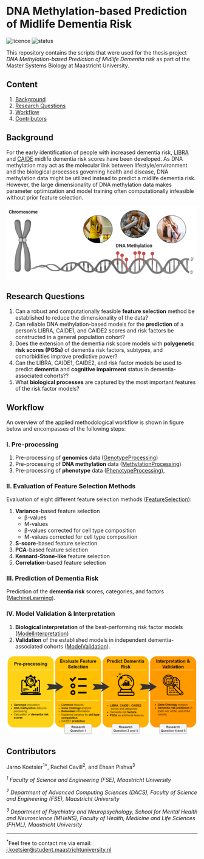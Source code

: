 # DNA Methylation-based Prediction of Midlife Dementia Risk
![licence](https://badgen.net/badge/Licence/MIT/purple)
![status](https://badgen.net/badge/Status/Complete/green)

This repository contains the scripts that were used for the thesis project *DNA Methylation-based Prediction of Midlife Dementia risk* as part of the Master Systems Biology at Maastricht University.

## Content
1. [Background](#Background)
2. [Research Questions](#Research-Questions)
3. [Workflow](#Workflow)
4. [Contributors](#Contributors)

## Background
For the early identification of people with increased dementia risk, [LIBRA](https://onlinelibrary.wiley.com/doi/full/10.1002/gps.4245) and [CAIDE](https://www.sciencedirect.com/science/article/pii/S1474442206705373) midlife dementia risk scores have been developed. As DNA methylation may act as the molecular link between lifestyle/environment and the biological processes governing health and disease, DNA methylation data might be utilized instead to predict a midlife dementia risk. However, the large dimensionality of DNA methylation data makes parameter optimization and model training often computationally infeasible without prior feature selection.

![Methylation](/Images/Methylation.PNG?raw=true "Methylation")

## Research Questions
1.	Can a robust and computationally feasible **feature selection** method be established to reduce the dimensionality of the data?
2.	Can reliable DNA methylation-based models for the **prediction** of a person’s LIBRA, CAIDE1, and CAIDE2 scores and risk factors be constructed in a general population cohort?
3.	Does the extension of the dementia risk score models with **polygenetic risk scores (PGSs)** of dementia risk factors, subtypes, and comorbidities improve predictive power? 
4.	Can the LIBRA, CAIDE1, CAIDE2, and risk factor models be used to predict **dementia** and **cognitive impairment** status in dementia-associated cohorts??
5.	What **biological processes** are captured by the most important features of the risk factor models? 

## Workflow
An overview of the applied methodological workflow is shown in figure below and encompasses of the following steps:

### I. Pre-processing
1. Pre-processing of **genomics** data ([GenotypeProcessing](https://github.com/jarnokoetsier/MidlifeDementiaRisk/tree/main/GenotypeProcessing))
2. Pre-processing of **DNA methylation** data ([MethylationProcessing](https://github.com/jarnokoetsier/MidlifeDementiaRisk/tree/main/MethylationProcessing))
3. Pre-processing of **phenotype** data ([PhenotypeProcessing](https://github.com/jarnokoetsier/MidlifeDementiaRisk/tree/main/PhenotypeProcessing)), 

### II. Evaluation of Feature Selection Methods
Evaluation of eight different feature selection methods ([FeatureSelection](https://github.com/jarnokoetsier/MidlifeDementiaRisk/tree/main/FeatureSelection)):
1. **Variance**-based feature selection
   * &beta;-values
   * M-values
   * &beta;-values corrected for cell type composition
   * M-values corrected for cell type composition
2. **S-score**-based feature selection
3. **PCA**-based feature selection
4. **Kennard-Stone-like** feature selection
5. **Correlation**-based feature selection

### III. Prediction of Dementia Risk
Prediction of the **dementia risk** scores, categories, and factors ([MachineLearning](https://github.com/jarnokoetsier/MidlifeDementiaRisk/tree/main/MachineLearning)). 

### IV. Model Validation & Interpretation
1. **Biological interpretation** of the best-performing risk factor models ([ModelInterpretation](https://github.com/jarnokoetsier/MidlifeDementiaRisk/tree/main/ModelInterpretation))
2. **Validation** of the established models in independent dementia-associated cohorts ([ModelValidation](https://github.com/jarnokoetsier/MidlifeDementiaRisk/tree/main/ModelValidation)). 


![Workflow](/Images/Workflow.png?raw=true "Workflow")

## Contributors
Jarno Koetsier<sup>1*</sup>, Rachel Cavill<sup>2</sup>, and Ehsan Pishva<sup>3</sup>

*<sup>1</sup> Faculty of Science and Engineering (FSE), Maastricht University*

*<sup>2</sup> Department of Advanced Computing Sciences (DACS), Faculty of Science and Engineering (FSE), Maastricht University*

*<sup>3</sup> Department of Psychiatry and Neuropsychology, School for Mental Health and Neuroscience (MHeNS), Faculty of Health, Medicine and Life Sciences (FHML), Maastricht University*

---

<sup>*</sup>Feel free to contact me via email: j.koetsier@student.maastrichtuniversity.nl

